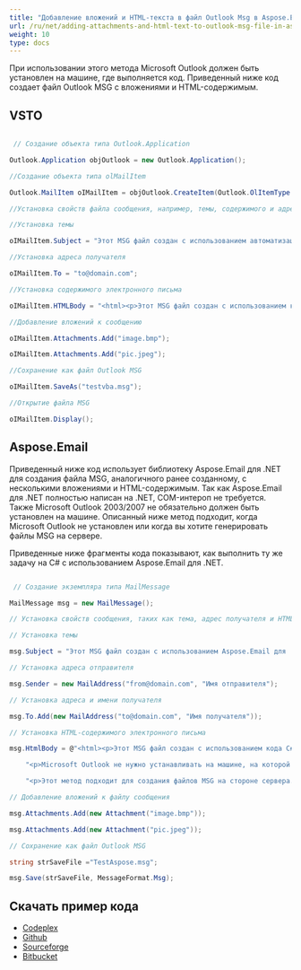 ```yaml
---
title: "Добавление вложений и HTML-текста в файл Outlook Msg в Aspose.Email"
url: /ru/net/adding-attachments-and-html-text-to-outlook-msg-file-in-aspose-email/
weight: 10
type: docs
---
```



При использовании этого метода Microsoft Outlook должен быть установлен на машине, где выполняется код. Приведенный ниже код создает файл Outlook MSG с вложениями и HTML-содержимым.
## **VSTO**
``` cs

 // Создание объекта типа Outlook.Application

Outlook.Application objOutlook = new Outlook.Application();

//Создание объекта типа olMailItem

Outlook.MailItem oIMailItem = objOutlook.CreateItem(Outlook.OlItemType.olMailItem);

//Установка свойств файла сообщения, например, темы, содержимого и адреса получателя

//Установка темы

oIMailItem.Subject = "Этот MSG файл создан с использованием автоматизации Office.";

//Установка адреса получателя

oIMailItem.To = "to@domain.com";

//Установка содержимого электронного письма

oIMailItem.HTMLBody = "<html><p>Этот MSG файл создан с использованием кода VBA.</p>";

//Добавление вложений к сообщению

oIMailItem.Attachments.Add("image.bmp");

oIMailItem.Attachments.Add("pic.jpeg");

//Сохранение как файл Outlook MSG

oIMailItem.SaveAs("testvba.msg");

//Открытие файла MSG

oIMailItem.Display();

```
## **Aspose.Email**
Приведенный ниже код использует библиотеку Aspose.Email для .NET для создания файла MSG, аналогичного ранее созданному, с несколькими вложениями и HTML-содержимым. Так как Aspose.Email для .NET полностью написан на .NET, COM-интероп не требуется. Также Microsoft Outlook 2003/2007 не обязательно должен быть установлен на машине. Описанный ниже метод подходит, когда Microsoft Outlook не установлен или когда вы хотите генерировать файлы MSG на сервере.

Приведенные ниже фрагменты кода показывают, как выполнить ту же задачу на C# с использованием Aspose.Email для .NET.

``` cs

 // Создание экземпляра типа MailMessage

MailMessage msg = new MailMessage();

// Установка свойств сообщения, таких как тема, адрес получателя и HTML-содержимое

// Установка темы

msg.Subject = "Этот MSG файл создан с использованием Aspose.Email для .NET";

// Установка адреса отправителя

msg.Sender = new MailAddress("from@domain.com", "Имя отправителя");

// Установка адреса и имени получателя

msg.To.Add(new MailAddress("to@domain.com", "Имя получателя"));

// Установка HTML-содержимого электронного письма

msg.HtmlBody = @"<html><p>Этот MSG файл создан с использованием кода C#.</p>" +

	"<p>Microsoft Outlook не нужно устанавливать на машине, на которой выполняется этот код.</p>" +

	"<p>Этот метод подходит для создания файлов MSG на стороне сервера.</html>";

// Добавление вложений к файлу сообщения

msg.Attachments.Add(new Attachment("image.bmp"));

msg.Attachments.Add(new Attachment("pic.jpeg"));

// Сохранение как файл Outlook MSG

string strSaveFile ="TestAspose.msg";

msg.Save(strSaveFile, MessageFormat.Msg);

```
## **Скачать пример кода**
- [Codeplex](https://asposevsto.codeplex.com/downloads/get/772938)
- [Github](https://github.com/Aspose/Aspose.Email-for-.NET/tree/master/Plugins/Aspose.Email%20Vs%20VSTO%20Outlook)
- [Sourceforge](https://sourceforge.net/projects/asposevsto/files/Aspose.Email%20Vs%20VSTO%20Outlook/Adding%20Attachments%20and%20HTML%20Text%20to%20Outlook%20Msg%20File%20\(Aspose.Email\).zip/download)
- [Bitbucket](https://bitbucket.org/asposemarketplace/aspose-for-vsto/downloads/Adding%20Attachments%20and%20HTML%20Text%20to%20Outlook%20Msg%20File%20\(Aspose.Email\).zip)
